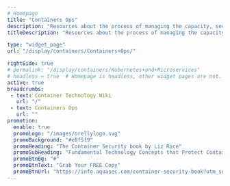 ```yaml
---
# Homepage
title: "Containers Ops"
description: "Resources about the process of managing the capacity, security, performance, and availability of an organization’s container infrastructure across environments and multiple deployment targets like physical servers, virtual machines, and private or public clouds."
titleDescription: "Resources about the process of managing the capacity, <a href='/display/containers/Container+Security'>security</a>, <a href='/display/containers/Container+Performance'>performance</a>, and availability of an organization’s container infrastructure across environments and multiple deployment targets like physical servers, <a href='/display/containers/Containers+vs+Virtual+Machines'>virtual machines</a>, and private or public clouds." 

type: "widget_page"
url: "/display/containers/Containers+Ops/" 

rightSide: true 
# permalink: "/display/containers/Kubernetes+and+Microservices"
# headless = true  # Homepage is headless, other widget pages are not.
active: true
breadcrumbs:
 - text: Container Technology Wiki
   url: "/"
 - text: Containers Ops
   url: ""
promotion:
  enable: true
  promoLogo: "/images/orellylogo.svg"
  promoBackground: "#e8f5f9"
  promoHeading: "The Container Security book by Liz Rice"
  promoSubHeading: "Fundamental Technology Concepts that Protect Containerized Applications"
  promoBtnBg: "#"
  promoBtnText: "Grab Your FREE Copy"
  promoBtnUrl: "https://info.aquasec.com/container-security-book?utm_source=wiki"
---
```


